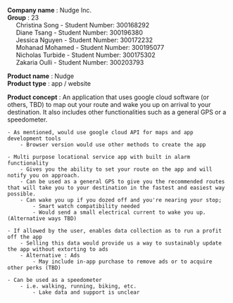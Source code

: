 **Company name** : Nudge Inc.  
    **Group** : 23  
    &nbsp;&nbsp;&nbsp;&nbsp;&nbsp;Christina Song    - Student Number: 300168292  
    &nbsp;&nbsp;&nbsp;&nbsp;&nbsp;Diane Tsang       - Student Number: 300196380  
    &nbsp;&nbsp;&nbsp;&nbsp;&nbsp;Jessica Nguyen    - Student Number: 300172232       
    &nbsp;&nbsp;&nbsp;&nbsp;&nbsp;Mohanad Mohamed  - Student Number: 300195077        
    &nbsp;&nbsp;&nbsp;&nbsp;&nbsp;Nicholas Turbide  - Student Number: 300175302        
    &nbsp;&nbsp;&nbsp;&nbsp;&nbsp;Zakaria Oulli     - Student Number: 300203793    
          
**Product name** : Nudge  
**Product type** : app / website



**Product concept** : An application that uses google cloud software (or others, TBD) to map out your route and wake you up on arrival to your destination. It also includes other functionalities such as a general GPS or a speedometer.

    - As mentioned, would use google cloud API for maps and app development tools
        - Browser version would use other methods to create the app

    - Multi purpose locational service app with built in alarm functionality
        - Gives you the ability to set your route on the app and will notify you on approach.
        - Can be used as a general GPS to give you the recommended routes that will take you to your destination in the fastest and easiest way possible.
        - Can wake you up if you dozed off and you're nearing your stop;
            - Smart watch compatibility needed
            - Would send a small electrical current to wake you up. (Alternative ways TBD)

    - If allowed by the user, enables data collection as to run a profit off the app
        - Selling this data would provide us a way to sustainably update the app without extorting to ads
        - Alternative : Ads 
            - May include in-app purchase to remove ads or to acquire other perks (TBD)

    - Can be used as a speedometer 
        - i.e. walking, running, biking, etc.
            - Lake data and support is unclear
            
    
